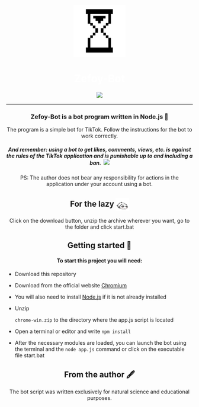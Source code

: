 <div align="center">
  <img src="gif/loader.gif" alt="logo" width="140"  height="auto" />
  <br/>
<h1 style="color: white">Zefoy-Bot</h1>
<a href="#"><img src="https://img.shields.io/badge/Download-%23FFFFFF?style=for-the-badge"></a>
<hr>
<h3>Zefoy-Bot is a bot program written in Node.js 📝</h3>
<p>The program is a simple bot for TikTok. Follow the instructions for the bot to work correctly. </p>
<h5>And remember: using a bot to get likes, comments, views, etc. is against the rules of the TikTok application 
and is punishable up to and including a ban.  <img src="https://i.gifer.com/origin/ba/ba5ab8eb0890ab90682a0fcb22b78b67_w200.gif" height="25px"></h5>
<p>PS: The author does not bear any responsibility for actions in the application under your account using a bot.</p>

<h2>For the lazy <img align=center src="gif/lazy.gif" height="35px"/></h2>
<p>Click on the download button, unzip the archive wherever you want, go to the folder and click start.bat</p>

<h2>Getting started 🚀</h2>
<h4>To start this project you will need:</h4>
<ul align="left">
<li>

Download this repository

</li>
<li>

Download from the official website [Chromium](https://download-chromium.appspot.com/)

</li>
<li>

You will also need to install [Node.js](https://nodejs.org/en) if it is not already installed

</li>
<li>Unzip

`chrome-win.zip` to the directory where the app.js script is located
</li>
<li>

Open a terminal or editor and write `npm install`
</li>
<li>

After the necessary modules are loaded, you can launch the bot using the terminal and the `node app.js` command
or click on the executable file start.bat</li>
</ul>
<h2>From the author 🖋</h2>
<p>The bot script was written exclusively for natural science and educational purposes.</p>
</div>